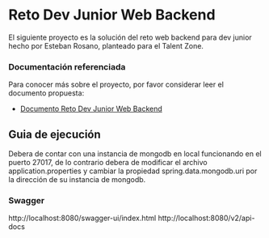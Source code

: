 # Reto Dev Junior Web Backend

El siguiente proyecto es la solución del reto web backend para dev junior hecho por Esteban Rosano, planteado para el Talent Zone.

### Documentación referenciada

Para conocer más sobre el proyecto, por favor considerar leer el documento propuesta:

* [Documento Reto Dev Junior Web Backend](https://drive.google.com/file/d/1YXxQJ_Q09_sF60xzCQ4xCWour1EbywKm/view)

## Guia de ejecución

Debera de contar con una instancia de mongodb en local funcionando en el puerto 27017, de lo contrario debera de modificar el archivo application.properties y cambiar la propiedad spring.data.mongodb.uri por la dirección de su instancia de mongodb.

### Swagger

http://localhost:8080/swagger-ui/index.html
http://localhost:8080/v2/api-docs